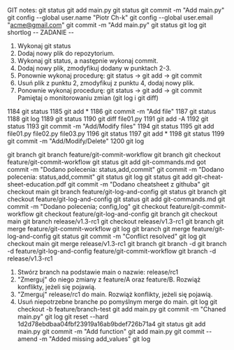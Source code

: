 GIT notes:
git status
git add main.py 
git status
git commit -m "Add main.py"
git config --global user.name "Piotr Ch-k"
git config --global user.email "acme@gmail.com"
git commit -m "Add main.py"
git status
git log
git shortlog 
-- ZADANIE --
1. Wykonaj git status
2. Dodaj nowy plik do repozytorium.
3. Wykonaj git status, a następnie wykonaj commit.
4. Dodaj nowy plik, zmodyfikuj dodany w punktach 2-3.
5. Ponownie wykonaj procedurę: git status -> git add -> git commit
6. Usuń plik z punktu 2, zmodyfikuj z punktu 4, dodaj nowy plik.
7. Ponownie wykonaj procedurę: git status -> git add -> git commit
Pamiętaj o monitorowaniu zmian (git log i git diff)

 1184  git status
 1185  git add *
 1186  git commit -m "Add file"
 1187  git status
 1188  git log
 1189  git status
 1190  git diff file01.py
 1191  git add -A
 1192  git status
 1193  git commit -m "Add/Modify files"
 1194  git status
 1195  git add file01.py file02.py file03.py
 1196  git status
 1197  git add *
 1198  git status
 1199  git commit -m "Add/Modify/Delete"
 1200  git log
 
 git branch
git branch feature/git-commit-workflow
git branch
git checkout feature/git-commit-workflow
git status
git add git-commands.md
got commit -m "Dodano polecenia: status,add,commit"
git commit -m "Dodano polecenia: status,add,commit"
git status
git log
git status
git add git-cheat-sheet-education.pdf
git commit -m "Dodano cheatsheet z githuba"
git checkout main
git branch feature/git-log-and-config
git status
git branch
git checkout feature/git-log-and-config
git status
git add git-commands.md
git commit -m "Dodano polecenia; config,log"
git checkout feature/git-commit-workflow
git checkout feature/git-log-and-config
git branch
git checkout main
git branch release/v1.3-rc1
git checkout release/v1.3-rc1
git branch
git merge feature/git-commit-workflow
git log
git branch
git merge feature/git-log-and-config
git status
git commit -m "Conflict resolved"
git log
git checkout main
git merge release/v1.3-rc1
git branch
git branch -d
git branch -d feature/git-log-and-config feature/git-commit-workflow
git branch -d release/v1.3-rc1

1. Stwórz branch na podstawie main o nazwie: release/rc1
2. "Zmerguj" do niego zmiany z feature/A oraz feature/B. Rozwiąż konflikty, jeżeli się pojawią.
3. "Zmerguj" release/rc1 do main. Rozwiąż konflikty, jeżeli się pojawią.
4. Usuń niepotrzebne branche po pomyślnym merge do main.
git log
git checkout -b feature/branch-test
git add main.py
git commit -m "Chaned main.py"
git log
git reset --hard 1d2d78ebdbaa04fbf23919a16ab9bdef726b71a4
git status
git add main.py
git commit -m "Add function"
git add main.py
git commit --amend -m "Added missing add_values"
git log
